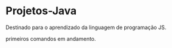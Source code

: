 # Projetos-Java
Destinado para o aprendizado da linguagem de programação JS.

primeiros comandos em andamento.
